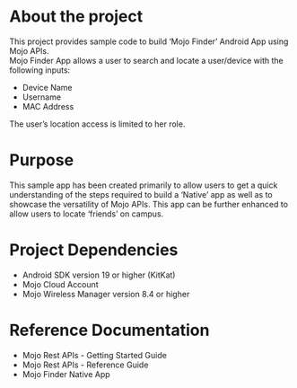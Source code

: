 # About the project
This project provides sample code to build ‘Mojo Finder’ Android App using Mojo APIs.  
Mojo Finder App allows a user to search and locate a user/device with the following inputs:

- Device Name
- Username
- MAC Address

The user’s location access is limited to her role.

# Purpose
This sample app has been created primarily to allow users to get a quick understanding of the steps required to build a ‘Native’ app as well as to showcase the versatility of Mojo APIs.
This app can be further enhanced to allow users to locate ‘friends’ on campus.

# Project Dependencies
- Android SDK version 19 or higher (KitKat)
- Mojo Cloud Account
- Mojo Wireless Manager version 8.4 or higher

# Reference Documentation
- Mojo Rest APIs - Getting Started Guide
- Mojo Rest APIs - Reference Guide
- Mojo Finder Native App
